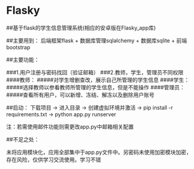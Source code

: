 # Flasky

##基于flask的学生信息管理系统(相应的安卓版在Flasky_app库)

##主要用到：
后端框架flask + 数据库管理sqlalchemy + 数据库sqlite + 前端bootstrap
  
##主要功能：

###1.用户注册与密码找回（验证邮箱）
###2.教师，学生，管理员不同权限
####教师：
#####对学生增删查改，展示自己所管理的学生信息
####学生：
#####选择教师以参看教师所管理的学生信息，但是不能操作
####管理员：
#####查看所有用户，可以新增、冻结、解冻以及删除用户账号
    
##启动：
下载项目 -> 进入目录 -> 创建虚拟环境并激活 -> pip install -r requirements.txt -> python app.py runserver

注：若需使用邮件功能则需更改app.py中邮箱相关配置
  
##不足之处：

未将应用模块化，应用全部集中于app.py文件中。另密码未使用加密模块加密，存在风险，仅供学习交流使用。学习不错
